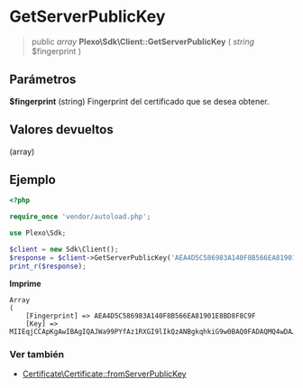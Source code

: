 # GetServerPublicKey

> public *array* **Plexo\\Sdk\\Client::GetServerPublicKey** ( *string* $fingerprint )

## Parámetros

**$fingerprint** (string) Fingerprint del certificado que se desea obtener.

## Valores devueltos

(array)

## Ejemplo

```php
<?php

require_once 'vendor/autoload.php';

use Plexo\Sdk;

$client = new Sdk\Client();
$response = $client->GetServerPublicKey('AEA4D5C586983A140F8B566EA81901E8BD8F8C9F');
print_r($response);
```

**Imprime**
```
Array
(
    [Fingerprint] => AEA4D5C586983A140F8B566EA81901E8BD8F8C9F
    [Key] => MIIEqjCCApKgAwIBAgIQAJWa99PYfAz1RXGI9lIkQzANBgkqhkiG9w0BAQ0FADAQMQ4wDA…
```

### Ver también

* [Certificate\\Certificate::fromServerPublicKey](Certificate/fromServerPublicKey.md)
